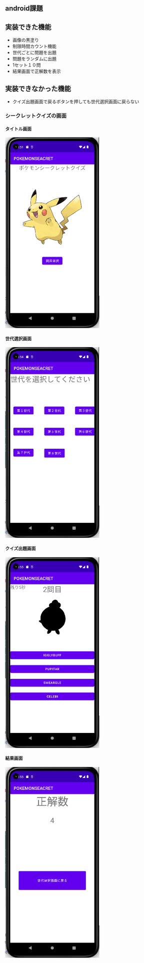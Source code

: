 ## android課題 

## 実装できた機能  
- 画像の黒塗り
- 制限時間カウント機能
- 世代ごとに問題を出題
- 問題をランダムに出題
- 1セット１０問
- 結果画面で正解数を表示

## 実装できなかった機能  
- クイズ出題画面で戻るボタンを押しても世代選択画面に戻らない  

### シークレットクイズの画面  

#### タイトル画面
![image](app/images/home.png)

#### 世代選択画面 
![image](app/images/select.png)

#### クイズ出題画面 
![image](app/images/quiz.png)

#### 結果画面
![image](app/images/result.png)



